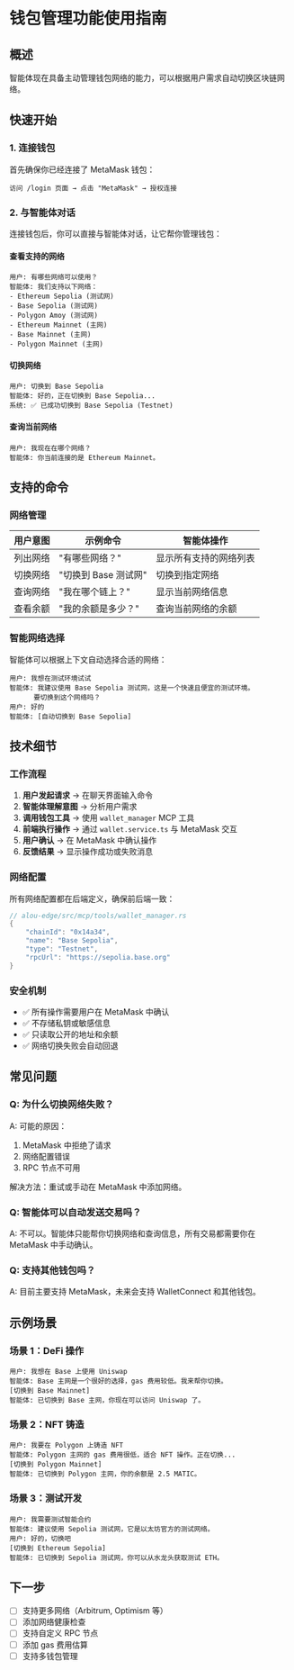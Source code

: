 # 钱包管理功能使用指南

## 概述

智能体现在具备主动管理钱包网络的能力，可以根据用户需求自动切换区块链网络。

## 快速开始

### 1. 连接钱包

首先确保你已经连接了 MetaMask 钱包：

```
访问 /login 页面 → 点击 "MetaMask" → 授权连接
```

### 2. 与智能体对话

连接钱包后，你可以直接与智能体对话，让它帮你管理钱包：

#### 查看支持的网络

```
用户: 有哪些网络可以使用？
智能体: 我们支持以下网络：
- Ethereum Sepolia (测试网)
- Base Sepolia (测试网)
- Polygon Amoy (测试网)
- Ethereum Mainnet (主网)
- Base Mainnet (主网)
- Polygon Mainnet (主网)
```

#### 切换网络

```
用户: 切换到 Base Sepolia
智能体: 好的，正在切换到 Base Sepolia...
系统: ✅ 已成功切换到 Base Sepolia (Testnet)
```

#### 查询当前网络

```
用户: 我现在在哪个网络？
智能体: 你当前连接的是 Ethereum Mainnet。
```

## 支持的命令

### 网络管理

| 用户意图 | 示例命令 | 智能体操作 |
|---------|---------|-----------|
| 列出网络 | "有哪些网络？" | 显示所有支持的网络列表 |
| 切换网络 | "切换到 Base 测试网" | 切换到指定网络 |
| 查询网络 | "我在哪个链上？" | 显示当前网络信息 |
| 查看余额 | "我的余额是多少？" | 查询当前网络的余额 |

### 智能网络选择

智能体可以根据上下文自动选择合适的网络：

```
用户: 我想在测试环境试试
智能体: 我建议使用 Base Sepolia 测试网，这是一个快速且便宜的测试环境。
      要切换到这个网络吗？
用户: 好的
智能体: [自动切换到 Base Sepolia]
```

## 技术细节

### 工作流程

1. **用户发起请求** → 在聊天界面输入命令
2. **智能体理解意图** → 分析用户需求
3. **调用钱包工具** → 使用 `wallet_manager` MCP 工具
4. **前端执行操作** → 通过 `wallet.service.ts` 与 MetaMask 交互
5. **用户确认** → 在 MetaMask 中确认操作
6. **反馈结果** → 显示操作成功或失败消息

### 网络配置

所有网络配置都在后端定义，确保前后端一致：

```rust
// alou-edge/src/mcp/tools/wallet_manager.rs
{
    "chainId": "0x14a34",
    "name": "Base Sepolia",
    "type": "Testnet",
    "rpcUrl": "https://sepolia.base.org"
}
```

### 安全机制

- ✅ 所有操作需要用户在 MetaMask 中确认
- ✅ 不存储私钥或敏感信息
- ✅ 只读取公开的地址和余额
- ✅ 网络切换失败会自动回退

## 常见问题

### Q: 为什么切换网络失败？

A: 可能的原因：
1. MetaMask 中拒绝了请求
2. 网络配置错误
3. RPC 节点不可用

解决方法：重试或手动在 MetaMask 中添加网络。

### Q: 智能体可以自动发送交易吗？

A: 不可以。智能体只能帮你切换网络和查询信息，所有交易都需要你在 MetaMask 中手动确认。

### Q: 支持其他钱包吗？

A: 目前主要支持 MetaMask，未来会支持 WalletConnect 和其他钱包。

## 示例场景

### 场景 1：DeFi 操作

```
用户: 我想在 Base 上使用 Uniswap
智能体: Base 主网是一个很好的选择，gas 费用较低。我来帮你切换。
[切换到 Base Mainnet]
智能体: 已切换到 Base 主网，你现在可以访问 Uniswap 了。
```

### 场景 2：NFT 铸造

```
用户: 我要在 Polygon 上铸造 NFT
智能体: Polygon 主网的 gas 费用很低，适合 NFT 操作。正在切换...
[切换到 Polygon Mainnet]
智能体: 已切换到 Polygon 主网，你的余额是 2.5 MATIC。
```

### 场景 3：测试开发

```
用户: 我需要测试智能合约
智能体: 建议使用 Sepolia 测试网，它是以太坊官方的测试网络。
用户: 好的，切换吧
[切换到 Ethereum Sepolia]
智能体: 已切换到 Sepolia 测试网，你可以从水龙头获取测试 ETH。
```

## 下一步

- [ ] 支持更多网络（Arbitrum, Optimism 等）
- [ ] 添加网络健康检查
- [ ] 支持自定义 RPC 节点
- [ ] 添加 gas 费用估算
- [ ] 支持多钱包管理

